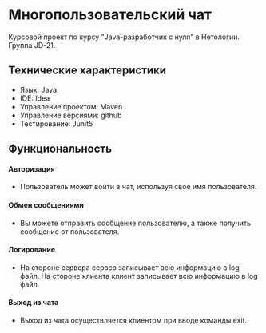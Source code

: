 # Многопользовательский чат
Курсовой проект по курсу "Java-разработчик с нуля" в Нетологии. Группа JD-21.

## Технические характеристики

   - Язык: Java
   - IDE: Idea
   - Управление проектом: Maven
   - Управление версиями: github
   - Тестирование: Junit5
   
## Функциональность

#### Авторизация

  - Пользователь может войти в чат, используя свое имя пользователя.

#### Обмен сообщениями

  - Вы можете отправить сообщение пользователю, а также получить сообщение от пользователя.

#### Логирование

  - На стороне сервера сервер записывает всю информацию в log файл. На стороне клиента клиент записывает всю информацию в log файл.

#### Выход из чата

  - Выход из чата осуществляется клиентом при вводе команды exit.

